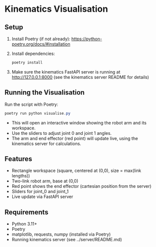 # Kinematics Visualisation

## Setup

1. Install Poetry (if not already):
   https://python-poetry.org/docs/#installation

2. Install dependencies:
   ```powershell
   poetry install
   ```

3. Make sure the kinematics FastAPI server is running at http://127.0.0.1:8000
   (see the kinematics server README for details)

## Running the Visualisation

Run the script with Poetry:
```powershell
poetry run python visualise.py
```

- This will open an interactive window showing the robot arm and its workspace.
- Use the sliders to adjust joint 0 and joint 1 angles.
- The arm and end effector (red point) will update live, using the kinematics server for calculations.

## Features
- Rectangle workspace (square, centered at (0,0), size = max(link lengths))
- Two-link robot arm, base at (0,0)
- Red point shows the end effector (cartesian position from the server)
- Sliders for joint_0 and joint_1
- Live update via FastAPI server

## Requirements
- Python 3.11+
- Poetry
- matplotlib, requests, numpy (installed via Poetry)
- Running kinematics server (see ../server/README.md)
